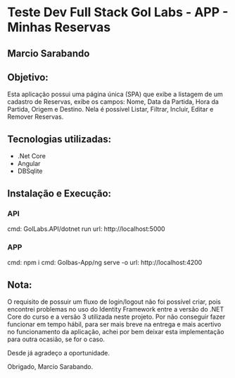 # Teste Dev Full Stack Gol Labs - APP - Minhas Reservas
## Marcio Sarabando

## Objetivo: 
Esta aplicação possui uma página única (SPA) que exibe a listagem de um cadastro de Reservas, exibe os campos: Nome, Data da Partida, Hora da Partida, Origem e Destino. Nela é possível Listar, Filtrar, Incluir, Editar e Remover Reservas.

## Tecnologias utilizadas:
<ul>
    <li>.Net Core</li>
    <li>Angular</li>
    <li>DBSqlite</li>
</ul>

## Instalação e Execução:
### API
cmd: GolLabs.API/dotnet run
url: http://localhost:5000

### APP
cmd: npm i
cmd: Golbas-App/ng serve -o 
url: http://localhost:4200

## Nota: 
O requisito de possuir um fluxo de login/logout não foi possível criar, pois encontrei problemas no uso do Identity Framework entre a versão do .NET Core do curso e a versão 3 utilizada neste projeto. Por não conseguir fazer funcionar em tempo hábil, para ser mais breve na entrega e mais acertivo no funcionamento da aplicação, achei por bem deixar esta implementação para outra ocasião, se for o caso.

Desde já agradeço a oportunidade.

Obrigado,
Marcio Sarabando.